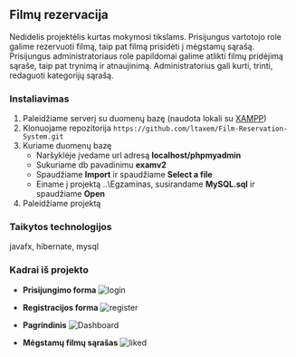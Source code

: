## Filmų rezervacija
Nedidelis projektėlis kurtas mokymosi tikslams. Prisijungus vartotojo role galime rezervuoti filmą, taip pat filmą prisidėti į mėgstamų sąrašą.
Prisijungus administratoriaus role papildomai galime atlikti filmų pridėjimą sąraše, taip pat trynimą ir atnaujinimą. Administratorius gali kurti,
trinti, redaguoti kategorijų sąrašą.

### Instaliavimas
1. Paleidžiame serverį su duomenų bazę (naudota lokali su [XAMPP](https://www.apachefriends.org/download.html))
2. Klonuojame repozitorija `https://github.com/ltaxem/Film-Reservation-System.git`
3. Kuriame duomenų bazę
   - Naršyklėje įvedame url adresą **localhost/phpmyadmin**
   - Sukuriame db pavadinimu **examv2**
   - Spaudžiame **Import** ir spaudžiame **Select a file**
   - Einame į projektą ..\Egzaminas, susirandame **MySQL.sql** ir spaudžiame **Open**
4. Paleidžiame projektą

### Taikytos technologijos
javafx, hibernate, mysql

### Kadrai iš projekto
- **Prisijungimo forma**
![login](https://user-images.githubusercontent.com/94172076/179853039-362efaa3-30b9-4390-923a-fb9c03f0b424.png)

- **Registracijos forma**
![register](https://user-images.githubusercontent.com/94172076/179853053-5dbe4324-2f8c-43b0-8034-6a4b0baf8515.png)

- **Pagrindinis**
![Dashboard](https://user-images.githubusercontent.com/94172076/179854261-5dd73a7f-4f07-4cf3-b7c6-e65e883f95ea.PNG)

- **Mėgstamų filmų sąrašas**
![liked](https://user-images.githubusercontent.com/94172076/180277354-5c36735e-4c17-46f9-a27f-033b9894d779.PNG)
